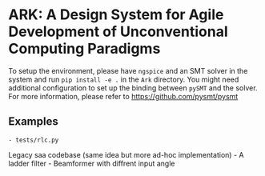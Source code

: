 # ARK: A Design System for Agile Development of Unconventional Computing Paradigms
To setup the environment, please have `ngspice` and an SMT solver in the system and run 
    `pip install -e .` in the `Ark` directory.
You might need additional configuration to set up the binding between `pySMT` and the solver.
For more information, please refer to https://github.com/pysmt/pysmt

## Examples
    - tests/rlc.py

Legacy saa codebase (same idea but more ad-hoc implementation)
    - A ladder filter
    - Beamformer with diffrent input angle
